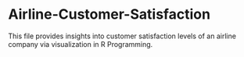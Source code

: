 # Airline-Customer-Satisfaction
This file provides insights into customer satisfaction levels of an airline company via visualization in R Programming.
